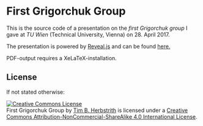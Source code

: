 # First Grigorchuk Group

This is the source code of a presentation on the *first Grigorchuk group* I gave at *TU Wien* (Technical University, Vienna) on 28. April 2017.

The presentation is powered by [Reveal.js](https://github.com/hakimel/reveal.js) and can be found [here.](tim6her.github.io/FirstGrigorchukGroup/)

PDF-output requires a XeLaTeX-installation.

## License

If not stated otherwise:

<a rel="license" href="http://creativecommons.org/licenses/by-nc-sa/4.0/"><img alt="Creative Commons License" style="border-width:0" src="https://i.creativecommons.org/l/by-nc-sa/4.0/88x31.png" /></a><br /><span xmlns:dct="http://purl.org/dc/terms/" property="dct:title">First Grigorchuk Group</span> by <a xmlns:cc="http://creativecommons.org/ns#" href="https://github.com/tim6her/FirstGrigorchukGroup" property="cc:attributionName" rel="cc:attributionURL">Tim B. Herbstrith</a> is licensed under a <a rel="license" href="http://creativecommons.org/licenses/by-nc-sa/4.0/">Creative Commons Attribution-NonCommercial-ShareAlike 4.0 International License</a>.
